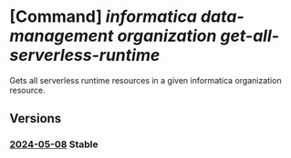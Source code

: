 # [Command] _informatica data-management organization get-all-serverless-runtime_

Gets all serverless runtime resources in a given informatica organization resource.

## Versions

### [2024-05-08](/Resources/mgmt-plane/L3N1YnNjcmlwdGlvbnMve30vcmVzb3VyY2Vncm91cHMve30vcHJvdmlkZXJzL2luZm9ybWF0aWNhLmRhdGFtYW5hZ2VtZW50L29yZ2FuaXphdGlvbnMve30vZ2V0YWxsc2VydmVybGVzc3J1bnRpbWVz/2024-05-08.xml) **Stable**

<!-- mgmt-plane /subscriptions/{}/resourcegroups/{}/providers/informatica.datamanagement/organizations/{}/getallserverlessruntimes 2024-05-08 -->
